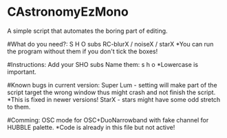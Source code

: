 # CAstronomyEzMono
A simple script that automates the boring part of editing.

#What do you need?:
S H O subs
RC-blurX / noiseX / starX *You can run the program without them if you don't tick the boxes!

#Instructions:
Add your SHO subs
Name them: s  h  o     *Lowercase is important.

#Known bugs in current version:
Super Lum - setting will make part of the script target the wrong window thus might crash and not finish the script. *This is fixed in newer versions!
StarX - stars might have some odd stretch to them.

#Comming:
OSC mode for OSC+DuoNarrowband with fake channel for HUBBLE palette. *Code is already in this file but not active!
